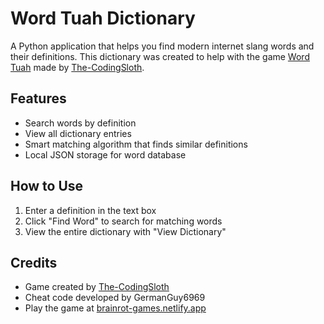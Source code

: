 # Word Tuah Dictionary

A Python application that helps you find modern internet slang words and their definitions. This dictionary was created to help with the game [Word Tuah](https://brainrot-games.netlify.app/) made by [The-CodingSloth](https://github.com/The-CodingSloth/brainrot-games).

## Features

- Search words by definition
- View all dictionary entries
- Smart matching algorithm that finds similar definitions
- Local JSON storage for word database

## How to Use

1. Enter a definition in the text box
2. Click "Find Word" to search for matching words
3. View the entire dictionary with "View Dictionary"

## Credits

- Game created by [The-CodingSloth](https://github.com/The-CodingSloth/brainrot-games)
- Cheat code developed by GermanGuy6969
- Play the game at [brainrot-games.netlify.app](https://brainrot-games.netlify.app/)
